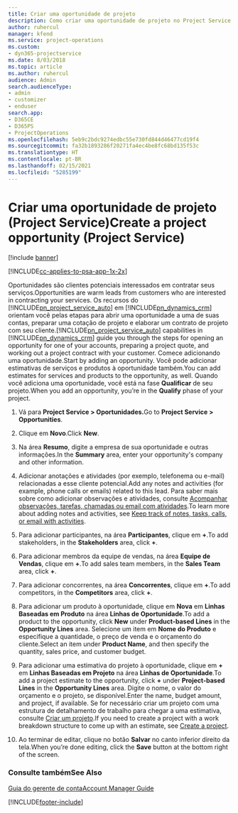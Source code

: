 ```yaml
---
title: Criar uma oportunidade de projeto
description: Como criar uma oportunidade de projeto no Project Service
author: ruhercul
manager: kfend
ms.service: project-operations
ms.custom:
- dyn365-projectservice
ms.date: 8/03/2018
ms.topic: article
ms.author: ruhercul
audience: Admin
search.audienceType:
- admin
- customizer
- enduser
search.app:
- D365CE
- D365PS
- ProjectOperations
ms.openlocfilehash: 5eb9c2bdc9274edbc55e730fd844d46477cd19f4
ms.sourcegitcommit: fa32b1893286f20271fa4ec4be8fc68bd135f53c
ms.translationtype: HT
ms.contentlocale: pt-BR
ms.lasthandoff: 02/15/2021
ms.locfileid: "5285199"
---
```

# <a name="create-a-project-opportunity-project-service"></a><span data-ttu-id="41455-103">Criar uma oportunidade de projeto (Project Service)</span><span class="sxs-lookup"><span data-stu-id="41455-103">Create a project opportunity (Project Service)</span></span>

[!include [banner](../includes/psa-now-project-operations.md)]

[!INCLUDE[cc-applies-to-psa-app-1x-2x](../includes/cc-applies-to-psa-app-1x-2x.md)]

<span data-ttu-id="41455-104">Oportunidades são clientes potenciais interessados em contratar seus serviços.</span><span class="sxs-lookup"><span data-stu-id="41455-104">Opportunities are warm leads from customers who are interested in contracting your services.</span></span> <span data-ttu-id="41455-105">Os recursos do [!INCLUDE[pn_project_service_auto](../includes/pn-project-service-auto.md)] em [!INCLUDE[pn_dynamics_crm](../includes/pn-dynamics-crm.md)] orientam você pelas etapas para abrir uma oportunidade a uma de suas contas, preparar uma cotação de projeto e elaborar um contrato de projeto com seu cliente.</span><span class="sxs-lookup"><span data-stu-id="41455-105">[!INCLUDE[pn_project_service_auto](../includes/pn-project-service-auto.md)] capabilities in [!INCLUDE[pn_dynamics_crm](../includes/pn-dynamics-crm.md)] guide you through the steps for opening an opportunity for one of your accounts, preparing a project quote, and working out a project contract with your customer.</span></span> <span data-ttu-id="41455-106">Comece adicionando uma oportunidade.</span><span class="sxs-lookup"><span data-stu-id="41455-106">Start by adding an opportunity.</span></span> <span data-ttu-id="41455-107">Você pode adicionar estimativas de serviços e produtos à oportunidade também.</span><span class="sxs-lookup"><span data-stu-id="41455-107">You can add estimates for services and products to the opportunity, as well.</span></span> <span data-ttu-id="41455-108">Quando você adiciona uma oportunidade, você está na fase **Qualificar** de seu projeto.</span><span class="sxs-lookup"><span data-stu-id="41455-108">When you add an opportunity, you’re in the **Qualify** phase of your project.</span></span>  
  
1.  <span data-ttu-id="41455-109">Vá para **Project Service > Oportunidades.**</span><span class="sxs-lookup"><span data-stu-id="41455-109">Go to **Project Service > Opportunities**.</span></span>  
  
2.  <span data-ttu-id="41455-110">Clique em **Novo**.</span><span class="sxs-lookup"><span data-stu-id="41455-110">Click **New**.</span></span>  
  
3.  <span data-ttu-id="41455-111">Na área **Resumo**, digite a empresa de sua oportunidade e outras informações.</span><span class="sxs-lookup"><span data-stu-id="41455-111">In the **Summary** area, enter your opportunity's company and other information.</span></span>  
  
4.  <span data-ttu-id="41455-112">Adicionar anotações e atividades (por exemplo, telefonema ou e-mail) relacionadas a esse cliente potencial.</span><span class="sxs-lookup"><span data-stu-id="41455-112">Add any notes and activities (for example, phone calls or emails) related to this lead.</span></span> <span data-ttu-id="41455-113">Para saber mais sobre como adicionar observações e atividades, consulte [Acompanhar observações, tarefas, chamadas ou email com atividades](https://docs.microsoft.com/dynamics365/customerengagement/on-premises/basics/work-with-activities).</span><span class="sxs-lookup"><span data-stu-id="41455-113">To learn more about adding notes and activities, see [Keep track of notes, tasks, calls, or email with activities](https://docs.microsoft.com/dynamics365/customerengagement/on-premises/basics/work-with-activities).</span></span>  
  
5.  <span data-ttu-id="41455-114">Para adicionar participantes, na área **Participantes**, clique em **+**.</span><span class="sxs-lookup"><span data-stu-id="41455-114">To add stakeholders, in the **Stakeholders** area, click **+**.</span></span>  
  
6.  <span data-ttu-id="41455-115">Para adicionar membros da equipe de vendas, na área **Equipe de Vendas**, clique em **+**.</span><span class="sxs-lookup"><span data-stu-id="41455-115">To add sales team members, in the **Sales Team** area, click **+**.</span></span>  
  
7.  <span data-ttu-id="41455-116">Para adicionar concorrentes, na área **Concorrentes**, clique em **+**.</span><span class="sxs-lookup"><span data-stu-id="41455-116">To add competitors, in the **Competitors** area, click **+**.</span></span>  
  
8.  <span data-ttu-id="41455-117">Para adicionar um produto à oportunidade, clique em **Nova** em **Linhas Baseadas em Produto** na área **Linhas de Oportunidade**.</span><span class="sxs-lookup"><span data-stu-id="41455-117">To add a product to the opportunity, click **New** under **Product-based Lines** in the **Opportunity Lines** area.</span></span> <span data-ttu-id="41455-118">Selecione um item em **Nome do Produto** e especifique a quantidade, o preço de venda e o orçamento do cliente.</span><span class="sxs-lookup"><span data-stu-id="41455-118">Select an item under **Product Name**, and then specify the quantity, sales price, and customer budget.</span></span>  
  
9. <span data-ttu-id="41455-119">Para adicionar uma estimativa do projeto à oportunidade, clique em **+** em **Linhas Baseadas em Projeto** na área **Linhas de Oportunidade**.</span><span class="sxs-lookup"><span data-stu-id="41455-119">To add a project estimate to the opportunity, click **+** under **Project-based Lines** in the **Opportunity Lines** area.</span></span> <span data-ttu-id="41455-120">Digite o nome, o valor do orçamento e o projeto, se disponível.</span><span class="sxs-lookup"><span data-stu-id="41455-120">Enter the name, budget amount, and project, if available.</span></span> <span data-ttu-id="41455-121">Se for necessário criar um projeto com uma estrutura de detalhamento de trabalho para chegar a uma estimativa, consulte [Criar um projeto](../psa/create-project.md).</span><span class="sxs-lookup"><span data-stu-id="41455-121">If you need to create a project with a work breakdown structure to come up with an estimate, see [Create a project](../psa/create-project.md).</span></span>  
  
10. <span data-ttu-id="41455-122">Ao terminar de editar, clique no botão **Salvar** no canto inferior direito da tela.</span><span class="sxs-lookup"><span data-stu-id="41455-122">When you’re done editing, click the **Save** button at the bottom right of the screen.</span></span>  
  
### <a name="see-also"></a><span data-ttu-id="41455-123">Consulte também</span><span class="sxs-lookup"><span data-stu-id="41455-123">See Also</span></span>  
 [<span data-ttu-id="41455-124">Guia do gerente de conta</span><span class="sxs-lookup"><span data-stu-id="41455-124">Account Manager Guide</span></span>](../psa/account-manager-guide.md)


[!INCLUDE[footer-include](../includes/footer-banner.md)]